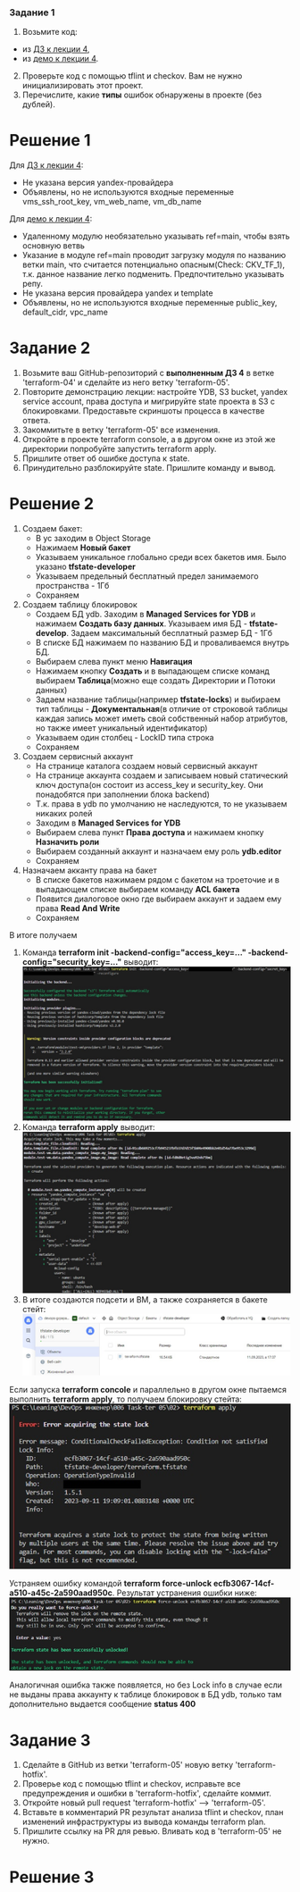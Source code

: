 ### Задание 1

1. Возьмите код:
- из [ДЗ к лекции 4](https://github.com/netology-code/ter-homeworks/tree/main/04/src),
- из [демо к лекции 4](https://github.com/netology-code/ter-homeworks/tree/main/04/demonstration1).
2. Проверьте код с помощью tflint и checkov. Вам не нужно инициализировать этот проект.
3. Перечислите, какие **типы** ошибок обнаружены в проекте (без дублей).


# Решение 1

Для [ДЗ к лекции 4](https://github.com/netology-code/ter-homeworks/tree/main/04/src):
- Не указана версия yandex-провайдера
- Объявлены, но не используются входные переменные vms_ssh_root_key, vm_web_name, vm_db_name

Для [демо к лекции 4](https://github.com/netology-code/ter-homeworks/tree/main/04/demonstration1):
- Удаленному модулю необязательно указывать ref=main, чтобы взять основную ветвь
- Указание в модуле ref=main проводит загрузку модуля по названию ветки main, что считается потенциально опасным(Check: CKV_TF_1), т.к. данное название легко подменить. Предпочтительно указывать репу.
- Не указана версия провайдера yandex  и template
-  Объявлены, но не используются входные переменные public_key, default_cidr, vpc_name

# Задание 2

1. Возьмите ваш GitHub-репозиторий с **выполненным ДЗ 4** в ветке 'terraform-04' и сделайте из него ветку 'terraform-05'.
2. Повторите демонстрацию лекции: настройте YDB, S3 bucket, yandex service account, права доступа и мигрируйте state проекта в S3 с блокировками. Предоставьте скриншоты процесса в качестве ответа.
3. Закоммитьте в ветку 'terraform-05' все изменения.
4. Откройте в проекте terraform console, а в другом окне из этой же директории попробуйте запустить terraform apply.
5. Пришлите ответ об ошибке доступа к state.
6. Принудительно разблокируйте state. Пришлите команду и вывод.

# Решение 2

1. Создаем бакет:
   - В yc заходим в Object Storage
   - Нажимаем **Новый бакет**
   - Указываем уникальное глобально среди всех бакетов имя. Было указано **tfstate-developer**
   - Указываем предельный бесплатный предел занимаемого пространства - 1Гб
   - Сохраняем
2. Создаем таблицу блокировок
   - Создаем БД ydb. Заходим в **Managed Services for YDB** и нажимаем **Создать базу данных**. Указываем имя БД - **tfstate-develop**. Задаем максимальный бесплатный размер БД - 1Гб
   - В списке БД нажимаем по названию БД и проваливаемся внутрь БД.
   - Выбираем слева пункт меню **Навигация**
   - Нажимаем кнопку **Создать** и в выпадающем списке команд выбираем **Таблица**(можно еще создать Директории и Потоки данных)
   - Задаем название таблицы(например **tfstate-locks**) и выбираем тип таблицы - **Документальная**(в отличие от строковой таблицы каждая запись может иметь свой собственный набор атрибутов, но также имеет уникальный идентификатор)
   - Указываем один столбец - LockID типа строка
   - Сохраняем
3. Создаем сервисный аккаунт
   - На странице каталога создаем новый сервисный аккаунт
   - На странице аккаунта создаем и записываем новый статический ключ доступа(он состоит из access_key и security_key. Они понадобятся при заполнении блока backend)
   - Т.к. права в ydb по умолчанию не наследуются, то не указываем никаких ролей
   - Заходим в **Managed Services for YDB**
   - Выбираем слева пункт **Права доступа** и нажимаем кнопку **Назначить роли**
   - Выбираем созданный аккаунт и назначаем ему роль **ydb.editor**
   - Сохраняем
4. Назначаем акканту права на бакет
   - В списке бакетов нажимаем рядом с бакетом на троеточие и в выпадающем списке выбираем команду **ACL бакета**
   - Появится диалоговое окно где выбираем аккаунт и задаем ему права **Read And Write**
   - Сохраняем

В итоге получаем
1. Команда **terraform init -backend-config="access_key=..." -backend-config="security_key=..."** выводит:
   <img src='images/02-terraform_init.jpg'/>
2. Команда **terraform apply** выводит:
   <img src='images/02-terraform_apply.jpg'/>
3. В итоге создаются подсети и  ВМ, а также сохраняется в бакете стейт:
   <img src='images/02-bucket_state.jpg'/>

Если запуска **terraform concole** и параллельно в другом окне пытаемся выполнить **terraform apply**, то получаем блокировку стейта:
<img src='images/02-state_lock.jpg'/>

Устраняем ошибку командой **terraform force-unlock ecfb3067-14cf-a510-a45c-2a590aad950c**. Результат устранения ошибки ниже:
<img src='images/02-state_unlock.jpg'/>

Аналогичная ошибка также появляется, но без Lock info в случае если не выданы права аккаунту к таблице блокировок в БД ydb, только там дополнительно выдается сообщение **status 400**

# Задание 3  

1. Сделайте в GitHub из ветки 'terraform-05' новую ветку 'terraform-hotfix'.
2. Проверье код с помощью tflint и checkov, исправьте все предупреждения и ошибки в 'terraform-hotfix', сделайте коммит.
3. Откройте новый pull request 'terraform-hotfix' --> 'terraform-05'. 
4. Вставьте в комментарий PR результат анализа tflint и checkov, план изменений инфраструктуры из вывода команды terraform plan.
5. Пришлите ссылку на PR для ревью. Вливать код в 'terraform-05' не нужно.

# Решение 3

